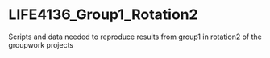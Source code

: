 # LIFE4136_Group1_Rotation2
Scripts and data needed to reproduce results from group1 in rotation2 of the groupwork projects
